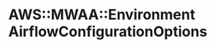 # AWS::MWAA::Environment AirflowConfigurationOptions<a name="aws-properties-mwaa-environment-airflowconfigurationoptions"></a>

